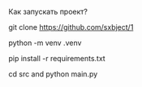 Как запускать проект?

git clone https://github.com/sxbject/1

python -m venv .venv

pip install -r requirements.txt

cd src and python main.py
